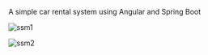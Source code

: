 A simple car rental system using Angular and Spring Boot

![ssm1](https://github.com/user-attachments/assets/8b5a0df5-fd56-4cd3-8748-e6cf3ab3b6f7)


![ssm2](https://github.com/user-attachments/assets/9dd7d0b4-1035-4fb5-b26e-b35dd4b3470d)
